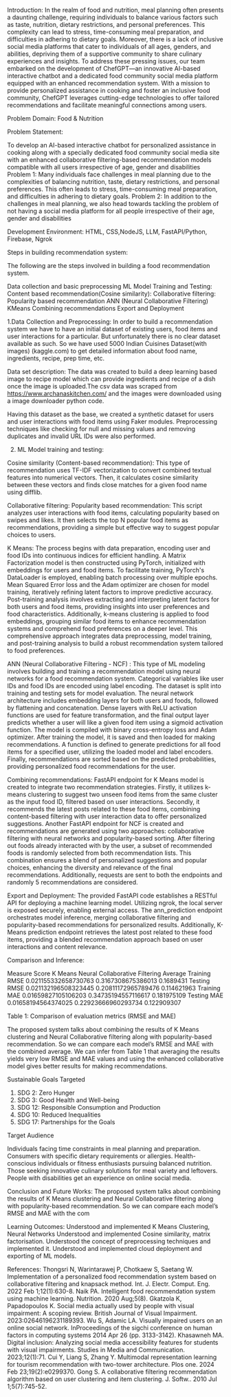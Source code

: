 
Introduction:
 	In the realm of food and nutrition, meal planning often presents a daunting challenge, requiring individuals to balance various factors such as taste, nutrition, dietary restrictions, and personal preferences. This complexity can lead to stress, time-consuming meal preparation, and difficulties in adhering to dietary goals. Moreover, there is a lack of inclusive social media platforms that cater to individuals of all ages, genders, and abilities, depriving them of a supportive community to share culinary experiences and insights.
To address these pressing issues, our team embarked on the development of ChefGPT—an innovative AI-based interactive chatbot and a dedicated food community social media platform equipped with an enhanced recommendation system. With a mission to provide personalized assistance in cooking and foster an inclusive food community, ChefGPT leverages cutting-edge technologies to offer tailored recommendations and facilitate meaningful connections among users.

Problem Domain: Food & Nutrition


Problem Statement:

To develop an AI-based interactive chatbot for personalized assistance in cooking along with a specially dedicated food community social media site with an enhanced collaborative filtering-based recommendation models compatible with all users irrespective of age, gender and disabilities
Problem 1:
Many individuals face challenges in meal planning due to the complexities of balancing nutrition, taste, dietary restrictions, and personal preferences. This often leads to stress, time-consuming meal preparation, and difficulties in adhering to dietary goals.
Problem 2:
In addition to the challenges in meal planning, we also head towards tackling the problem of not having a social media platform for all people irrespective of their age, gender and disabilities

Development Environment:
HTML, CSS,NodeJS, LLM, FastAPI/Python, Firebase, Ngrok


Steps in building recommendation system: 
	
The following are the steps involved in building a food recommendation system.

Data collection and basic preprocessing
ML Model Training and Testing:
Content based recommendation(Cosine similarity):
Collaborative filtering:
Popularity based recommendation
ANN (Neural Collaborative Filtering) 
KMeans
Combining recommendations
Export and Deployment 

1.Data Collection and Preprocessing:
	In order to build a recommendation system we have to have an initial dataset of existing users, food items and user interactions for a particular. But unfortunately there is no clear dataset available as such. So we have used 5000 Indian Cuisines Dataset(with images) (kaggle.com) to get detailed information about food name, ingredients, recipe, prep time, etc. 

Data set description:
The data was created to build a deep learning based image to recipe model which can provide ingredients and recipe of a dish once the image is uploaded.The csv data was scraped from https://www.archanaskitchen.com/ and the images were downloaded using a image downloader python code. 


Having this dataset as the base, we created a synthetic dataset for users and user interactions with food items using Faker modules.
Preprocessing techniques like checking for null and missing values and removing duplicates and invalid URL IDs were also performed.


2. ML Model training and testing:

Cosine similarity (Content-based recommendation):
This type of recommendation uses TF-IDF vectorization to convert combined textual features into numerical vectors. Then, it calculates cosine similarity between these vectors and finds close matches for a given food name using difflib.




Collaborative filtering:
Popularity based recommendation:
This script analyzes user interactions with food items, calculating popularity based on swipes and likes. It then selects the top N popular food items as recommendations, providing a simple but effective way to suggest popular choices to users.

K Means:
The process begins with data preparation, encoding user and food IDs into continuous indices for efficient handling. A Matrix Factorization model is then constructed using PyTorch, initialized with embeddings for users and food items. To facilitate training, PyTorch's DataLoader is employed, enabling batch processing over multiple epochs. Mean Squared Error loss and the Adam optimizer are chosen for model training, iteratively refining latent factors to improve predictive accuracy. Post-training analysis involves extracting and interpreting latent factors for both users and food items, providing insights into user preferences and food characteristics. Additionally, k-means clustering is applied to food embeddings, grouping similar food items to enhance recommendation systems and comprehend food preferences on a deeper level. This comprehensive approach integrates data preprocessing, model training, and post-training analysis to build a robust recommendation system tailored to food preferences.

ANN (Neural Collaborative Filtering - NCF) :
This type of ML modeling involves building and training a recommendation model using neural networks for a food recommendation system. Categorical variables like user IDs and food IDs are encoded using label encoding. The dataset is split into training and testing sets for model evaluation. The neural network architecture includes embedding layers for both users and foods, followed by flattening and concatenation. Dense layers with ReLU activation functions are used for feature transformation, and the final output layer predicts whether a user will like a given food item using a sigmoid activation function. The model is compiled with binary cross-entropy loss and Adam optimizer. After training the model, it is saved and then loaded for making recommendations. A function is defined to generate predictions for all food items for a specified user, utilizing the loaded model and label encoders. Finally, recommendations are sorted based on the predicted probabilities, providing personalized food recommendations for the user.




Combining recommendations:
FastAPI endpoint for K Means model is created to integrate two recommendation strategies. Firstly, it utilizes k-means clustering to suggest two unseen food items from the same cluster as the input food ID, filtered based on user interactions. Secondly, it recommends the latest posts related to these food items, combining content-based filtering with user interaction data to offer personalized suggestions.
Another FastAPI endpoint for NCF is created and recommendations are generated using two approaches: collaborative filtering with neural networks and popularity-based sorting. After filtering out foods already interacted with by the user, a subset of recommended foods is randomly selected from both recommendation lists. This combination ensures a blend of personalized suggestions and popular choices, enhancing the diversity and relevance of the final recommendations.
Additionally, requests are sent to both the endpoints and randomly 5 recommendations are considered.



Export and Deployment:
The provided FastAPI code establishes a RESTful API for deploying a machine learning model. Utilizing ngrok, the local server is exposed securely, enabling external access. The ann_prediction endpoint orchestrates model inference, merging collaborative filtering and popularity-based recommendations for personalized results. Additionally, K-Means prediction endpoint retrieves the latest post related to these food items, providing a blended recommendation approach based on user interactions and content relevance.



Comparison and Inference: 

Measure Score 
K Means
Neural Collaborative Filtering
Average
Training RMSE
0.021155332658730763
0.3167308675386013
0.1689431
Testing RMSE
0.021132196508323445
0.20811172965789476
0.114621963
Training MAE
0.01659827105106203
0.34735194557116617
0.181975109
Testing MAE
0.01658194564374025
0.22923666960293734
0.122909307


Table 1: Comparison of evaluation metrics (RMSE and MAE)					

The proposed system talks about combining the results of K Means clustering and Neural Collaborative filtering along with popularity-based recommendation. So we can compare each model’s RMSE and MAE with the combined average. We can infer from Table 1 that averaging the results yields very low RMSE and MAE values and using the enhanced collaborative model gives better results for making recommendations.


Sustainable Goals Targeted

1. SDG 2: Zero Hunger
2. SDG 3: Good Health and Well-being
3. SDG 12: Responsible Consumption and Production
4. SDG 10: Reduced Inequalities
5. SDG 17: Partnerships for the Goals

Target Audience

Individuals facing time constraints in meal planning and preparation.
Consumers with specific dietary requirements or allergies.
Health-conscious individuals or fitness enthusiasts pursuing balanced nutrition.
Those seeking innovative culinary solutions for meal variety and leftovers.
People with disabilities get an experience on online social media.

Conclusion and Future Works:
The proposed system talks about combining the results of K Means clustering and Neural Collaborative filtering along with popularity-based recommendation. So we can compare each model’s RMSE and MAE with the com

Learning Outcomes:
Understood and implemented K Means Clustering, Neural Networks
Understood and implemented Cosine similarity, matrix factorisation.
Understood the concept of preprocessing techniques and implemented it.
Understood and implemented cloud deployment and exporting of ML models. 

References:
Thongsri N, Warintarawej P, Chotkaew S, Saetang W. Implementation of a personalized food recommendation system based on collaborative filtering and knapsack method. Int. J. Electr. Comput. Eng. 2022 Feb 1;12(1):630-8.
Naik PA. Intelligent food recommendation system using machine learning. Nutrition. 2020 Aug;5(8).
Gkatzola K, Papadopoulos K. Social media actually used by people with visual impairment: A scoping review. British Journal of Visual Impairment. 2023:02646196231189393.
Wu S, Adamic LA. Visually impaired users on an online social network. InProceedings of the sigchi conference on human factors in computing systems 2014 Apr 26 (pp. 3133-3142).
Khasawneh MA. Digital inclusion: Analyzing social media accessibility features for students with visual impairments. Studies in Media and Communication. 2023;12(1):71.
Cui Y, Liang S, Zhang Y. Multimodal representation learning for tourism recommendation with two-tower architecture. Plos one. 2024 Feb 23;19(2):e0299370.
Gong S. A collaborative filtering recommendation algorithm based on user clustering and item clustering. J. Softw.. 2010 Jul 1;5(7):745-52.









